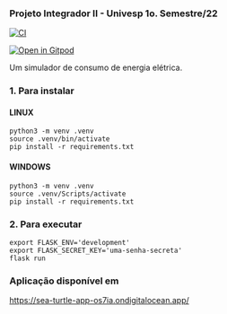 ### Projeto Integrador II - Univesp 1o. Semestre/22
[![CI](https://github.com/rafael1717y/econovolt2/actions/workflows/main.yml/badge.svg)](https://github.com/rafael1717y/econovolt2/actions/workflows/main.yml)

[![Open in Gitpod](https://gitpod.io/button/open-in-gitpod.svg)](https://gitpod.io/#https://github.com/rafael1717y/econovolt2)


Um simulador de consumo de energia elétrica.

### 1. Para instalar

#### LINUX

```console
python3 -m venv .venv
source .venv/bin/activate
pip install -r requirements.txt
```

#### WINDOWS

```console
python3 -m venv .venv
source .venv/Scripts/activate
pip install -r requirements.txt
```

### 2. Para executar

```console
export FLASK_ENV='development'
export FLASK_SECRET_KEY='uma-senha-secreta'
flask run
```

### Aplicação disponível em


<https://sea-turtle-app-os7ia.ondigitalocean.app/>
